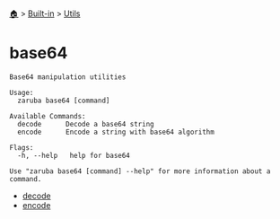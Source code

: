 <!--startTocHeader-->
[🏠](../../../README.md) > [Built-in](../../README.md) > [Utils](../README.md)
# base64
<!--endTocHeader-->

```
Base64 manipulation utilities

Usage:
  zaruba base64 [command]

Available Commands:
  decode      Decode a base64 string
  encode      Encode a string with base64 algorithm

Flags:
  -h, --help   help for base64

Use "zaruba base64 [command] --help" for more information about a command.

```

<!--startTocSubtopic-->
- [decode](decode.md)
- [encode](encode.md)
<!--endTocSubtopic-->